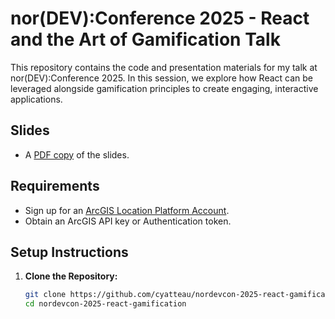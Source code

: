 # nor(DEV):Conference 2025 - React and the Art of Gamification Talk

This repository contains the code and presentation materials for my talk at nor(DEV):Conference 2025. In this session, we explore how React can be leveraged alongside gamification principles to create engaging, interactive applications.

## Slides

- A [PDF copy](https://github.com/cyatteau/nordevcon-2025-react-gamification/blob/master/Slides-pdf.pdf) of the slides.

## Requirements <a name="req"></a>

- Sign up for an [ArcGIS Location Platform Account](https://location.arcgis.com/sign-up/).
- Obtain an ArcGIS API key or Authentication token.

## Setup Instructions

1. **Clone the Repository:**

   ```bash
   git clone https://github.com/cyatteau/nordevcon-2025-react-gamification.git
   cd nordevcon-2025-react-gamification
